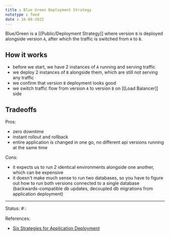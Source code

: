 ```yaml
---
title : Blue Green Deployment Strategy
notetype : feed
date : 16-08-2022
---
```


Blue/Green is a [[Public/Deployment Strategy]] where version `B` is deployed alongside version `A`, after which the traffic is switched from `A` to `B`. 

## How it works
- before we start, we have 2 instances of `A` running and serving traffic 
- we deploy 2 instances of `B` alongside them, which are still not serving any traffic
- we confirm that version `B` deployment looks good
- we switch traffic flow from version `A` to version `B` on [[Load Balancer]] side

## Tradeoffs

Pros:
- zero downtime
- instant rollout and rollback
- entire application is changed in one go, no different api versions running at the same time

Cons:
- it expects us to run 2 identical environments alongside one another, which can be expensive
- it doesn't make much sense to run two databases, so you have to figure out how to run both versions connected to a single database (backwards-compatible db updates, decoupled db migrations from application deployment)


-----

Status: #💡 

References:
- [Six Strategies for Application Deployment](https://thenewstack.io/deployment-strategies/)
